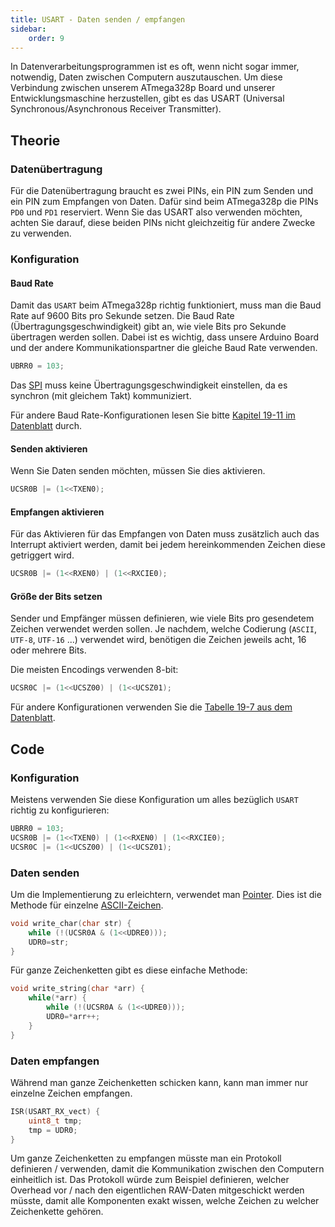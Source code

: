 ```yaml
---
title: USART - Daten senden / empfangen
sidebar:
    order: 9
---
```


In Datenverarbeitungsprogrammen ist es oft, wenn nicht sogar immer, notwendig, Daten zwischen Computern auszutauschen. Um diese Verbindung zwischen unserem ATmega328p Board und unserer Entwicklungsmaschine herzustellen, gibt es das USART (Universal Synchronous/Asynchronous Receiver Transmitter).

## Theorie

### Datenübertragung

Für die Datenübertragung braucht es zwei PINs, ein PIN zum Senden und ein PIN zum Empfangen von Daten. Dafür sind beim ATmega328p die PINs `PD0` und `PD1` reserviert. Wenn Sie das USART also verwenden möchten, achten Sie darauf, diese beiden PINs nicht gleichzeitig für andere Zwecke zu verwenden.

### Konfiguration

#### Baud Rate

Damit das `USART` beim ATmega328p richtig funktioniert, muss man die Baud Rate auf 9600 Bits pro Sekunde setzen. Die Baud Rate (Übertragungsgeschwindigkeit) gibt an, wie viele Bits pro Sekunde übertragen werden sollen. Dabei ist es wichtig, dass unsere Arduino Board und der andere Kommunikationspartner die gleiche Baud Rate verwenden.

```c
UBRR0 = 103;
```

Das [SPI](../spi/) muss keine Übertragungsgeschwindigkeit einstellen, da es synchron (mit gleichem Takt) kommuniziert.

Für andere Baud Rate-Konfigurationen lesen Sie bitte [Kapitel 19-11 im Datenblatt](https://ww1.microchip.com/downloads/en/DeviceDoc/Atmel-7810-Automotive-Microcontrollers-ATmega328P_Datasheet.pdf#page=163) durch.

#### Senden aktivieren

Wenn Sie Daten senden möchten, müssen Sie dies aktivieren.

```c
UCSR0B |= (1<<TXEN0);
```

#### Empfangen aktivieren

Für das Aktivieren für das Empfangen von Daten muss zusätzlich auch das Interrupt aktiviert werden, damit bei jedem hereinkommenden Zeichen diese getriggert wird.

```c
UCSR0B |= (1<<RXEN0) | (1<<RXCIE0);
```

#### Größe der Bits setzen

Sender und Empfänger müssen definieren, wie viele Bits pro gesendetem Zeichen verwendet werden sollen. Je nachdem, welche Codierung (`ASCII`, `UTF-8`, `UTF-16` ...) verwendet wird, benötigen die Zeichen jeweils acht, 16 oder mehrere Bits.

Die meisten Encodings verwenden 8-bit:

```c
UCSR0C |= (1<<UCSZ00) | (1<<UCSZ01);
```

Für andere Konfigurationen verwenden Sie die [Tabelle 19-7 aus dem Datenblatt](https://ww1.microchip.com/downloads/en/DeviceDoc/Atmel-7810-Automotive-Microcontrollers-ATmega328P_Datasheet.pdf#page=162).

## Code

### Konfiguration

Meistens verwenden Sie diese Konfiguration um alles bezüglich `USART` richtig zu konfigurieren:

```c
UBRR0 = 103;
UCSR0B |= (1<<TXEN0) | (1<<RXEN0) | (1<<RXCIE0);
UCSR0C |= (1<<UCSZ00) | (1<<UCSZ01);
```

### Daten senden

Um die Implementierung zu erleichtern, verwendet man [Pointer](../pointer/). Dies ist die Methode für einzelne [ASCII-Zeichen](https://www.torsten-horn.de/techdocs/ascii.htm).

```c
void write_char(char str) {
    while (!(UCSR0A & (1<<UDRE0)));
    UDR0=str;
}
```

Für ganze Zeichenketten gibt es diese einfache Methode:

```c
void write_string(char *arr) {
    while(*arr) {
        while (!(UCSR0A & (1<<UDRE0)));
        UDR0=*arr++;
    }
}
```

### Daten empfangen

Während man ganze Zeichenketten schicken kann, kann man immer nur einzelne Zeichen empfangen.

```c
ISR(USART_RX_vect) {
    uint8_t tmp;
    tmp = UDR0;
}
```

Um ganze Zeichenketten zu empfangen müsste man ein Protokoll definieren / verwenden, damit die Kommunikation zwischen den Computern einheitlich ist. Das Protokoll würde zum Beispiel definieren, welcher Overhead vor / nach den eigentlichen RAW-Daten mitgeschickt werden müsste, damit alle Komponenten exakt wissen, welche Zeichen zu welcher Zeichenkette gehören.
